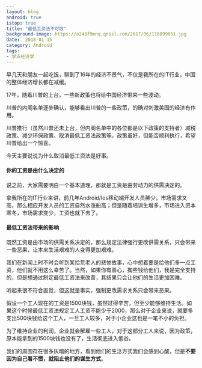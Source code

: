 ```yaml
---
layout: blog
android: true
istop: true
title: "最低工资法不可取"
background-image: https://o243f9mnq.qnssl.com/2017/06/116099051.jpg
date:  2018-01-15
category: Android
tags:
- 学点经济学
---
```


早几天和朋友一起吃饭，聊到了16年的经济不景气，不仅是我所在的IT行业，中国的整体经济增长都在减缓。

17年，随着川普的上台，一些新政策也将给中国经济带来一些波动。

川普的内阁名单逐步确认，能够看出川普的一些政策，的确对刺激美国的经济有作用。

川普推行（虽然川普还未上台，但内阁名单中的各位都是以下政策的支持者）减税政策、减少环保政策、取消最低工资法政策等。政策虽好，但能否顺利执行，希望川普给出一个惊喜。

今天主要说说为什么取消最低工资法是好事。

#### 你的工资是由什么决定的

说之前，大家需要明白一个基本道理，那就是工资是由劳动力的供需决定的。

拿我所在的IT行业来讲，前几年Android/Ios移动端开发人员稀少，市场需求又高，那么相应开发人员的工资自然水涨船高；但是随着培训生增多，市场进入资本寒冬，市场需求变少，工资也就下去了。

#### 最低工资法带来的影响

既然工资是由市场的供需关系决定的，那么规定法律强行更改供需关系，只会带来一些恶果，让本来生活艰难的人变得更加艰难。

我们在新闻上时不时会听到某拾荒老人的悲惨故事，心中想着要是给他们多一点工资，他们就不用这么幸苦了。当然，如果你有善心，掏些钱给他们，我是完全支持的，但是想通过制定最低工资法来改善，其结果只会让他们的生活更加困难。

听起来很不符合直觉，但这就是事实，强制更改需求关系只会带来恶果。

假设一个工人现在的工资是1500块钱，虽然过得辛苦，但至少能够维持生活。如果这个时候最低工资法规定工人工资不能少于2000，那么对于企业来说，就要多支出500块钱给这个工人，一旦工人较多，对于小企业这也是一笔不小的负担。

为了维持企业的利润，企业就会解雇一些工人，对于这部分工人来说，因为政策，原本能拿到的1500块钱也没有了，生活彻底进入低谷。

我们的周围存在很多灰暗的地方，看到他们的生活方式我们会感到心酸，但是**不要因为自己看不惯，就阻止他们的谋生方式**。
